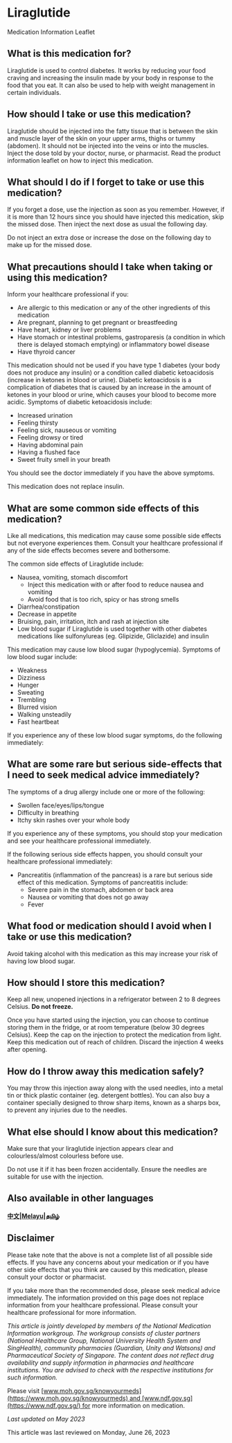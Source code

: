 # Liraglutide

Medication Information Leaflet

What is this medication for?
----------------------------

Liraglutide is used to control diabetes. It works by reducing your food craving and increasing the insulin made by your body in response to the food that you eat. It can also be used to help with weight management in certain individuals.

How should I take or use this medication?
-----------------------------------------

Liraglutide should be injected into the fatty tissue that is between the skin and muscle layer of the skin on your upper arms, thighs or tummy (abdomen). It should not be injected into the veins or into the muscles. Inject the dose told by your doctor, nurse, or pharmacist. Read the product information leaflet on how to inject this medication.

What should I do if I forget to take or use this medication?
------------------------------------------------------------

If you forget a dose, use the injection as soon as you remember. However, if it is more than 12 hours since you should have injected this medication, skip the missed dose. Then inject the next dose as usual the following day.

Do not inject an extra dose or increase the dose on the following day to make up for the missed dose.

What precautions should I take when taking or using this medication?
--------------------------------------------------------------------

Inform your healthcare professional if you:

* Are allergic to this medication or any of the other ingredients of this medication
* Are pregnant, planning to get pregnant or breastfeeding
* Have heart, kidney or liver problems
* Have stomach or intestinal problems, gastroparesis (a condition in which there is delayed stomach emptying) or inflammatory bowel disease
* Have thyroid cancer

This medication should not be used if you have type 1 diabetes (your body does not produce any insulin) or a condition called diabetic ketoacidosis (increase in ketones in blood or urine). Diabetic ketoacidosis is a complication of diabetes that is caused by an increase in the amount of ketones in your blood or urine, which causes your blood to become more acidic. Symptoms of diabetic ketoacidosis include:

* Increased urination
* Feeling thirsty
* Feeling sick, nauseous or vomiting
* Feeling drowsy or tired
* Having abdominal pain
* Having a flushed face
* Sweet fruity smell in your breath

You should see the doctor immediately if you have the above symptoms.

This medication does not replace insulin.

What are some common side effects of this medication?
-----------------------------------------------------

Like all medications, this medication may cause some possible side effects but not everyone experiences them. Consult your healthcare professional if any of the side effects becomes severe and bothersome.

The common side effects of Liraglutide include:

* Nausea, vomiting, stomach discomfort
  + Inject this medication with or after food to reduce nausea and vomiting
  + Avoid food that is too rich, spicy or has strong smells
* Diarrhea/constipation
* Decrease in appetite
* Bruising, pain, irritation, itch and rash at injection site
* Low blood sugar if Liraglutide is used together with other diabetes medications like sulfonylureas (eg. Glipizide, Gliclazide) and insulin

This medication may cause low blood sugar (hypoglycemia). Symptoms of low blood sugar include:

* Weakness
* Dizziness
* Hunger
* Sweating
* Trembling
* Blurred vision
* Walking unsteadily
* Fast heartbeat

If you experience any of these low blood sugar symptoms, do the following immediately:

What are some rare but serious side-effects that I need to seek medical advice immediately?
-------------------------------------------------------------------------------------------

The symptoms of a drug allergy include one or more of the following:

* Swollen face/eyes/lips/tongue
* Difficulty in breathing
* Itchy skin rashes over your whole body

If you experience any of these symptoms, you should stop your medication and see your healthcare professional immediately.

If the following serious side effects happen, you should consult your healthcare professional immediately:

* Pancreatitis (inflammation of the pancreas) is a rare but serious side effect of this medication. Symptoms of pancreatitis include:
  + Severe pain in the stomach, abdomen or back area
  + Nausea or vomiting that does not go away
  + Fever

What food or medication should I avoid when I take or use this medication?
--------------------------------------------------------------------------

Avoid taking alcohol with this medication as this may increase your risk of having low blood sugar.

How should I store this medication?
-----------------------------------

Keep all new, unopened injections in a refrigerator between 2 to 8 degrees Celsius.
**Do not freeze.**

Once you have started using the injection, you can choose to continue storing them in the fridge, or at room temperature (below 30 degrees Celsius). Keep the cap on the injection to protect the medication from light. Keep this medication out of reach of children. Discard the injection 4 weeks after opening.

How do I throw away this medication safely?
-------------------------------------------

You may throw this injection away along with the used needles, into a metal tin or thick plastic container (eg. detergent bottles). You can also buy a container specially designed to throw sharp items, known as a sharps box, to prevent any injuries due to the needles.

What else should I know about this medication?
----------------------------------------------

Make sure that your liraglutide injection appears clear and colourless/almost colourless before use.

Do not use it if it has been frozen accidentally. Ensure the needles are suitable for use with the injection.

Also available in other languages
---------------------------------

[**中文**](https://ch-api.healthhub.sg/api/public/content/51463bda348e4fb88594cdc01c655876?v=00d927ca)**|**[**Melayu**](https://ch-api.healthhub.sg/api/public/content/a55a6d996a6e4821ab39f63a33386b68?v=2bb2dc4c)**|**[**தமிழ்**](https://ch-api.healthhub.sg/api/public/content/3876eab19f0a4ca7a4c53e2dfc528348?v=e2f408f2)

Disclaimer
----------

Please take note that the above is not a complete list of all possible side effects. If you have any concerns about your medication or if you have other side effects that you think are caused by this medication, please consult your doctor or pharmacist.

If you take more than the recommended dose, please seek medical advice immediately. The information provided on this page does not replace information from your healthcare professional. Please consult your healthcare professional for more information.

*This article is jointly developed by members of the National Medication Information workgroup. The workgroup consists of cluster partners (National Healthcare Group, National University Health System and SingHealth), community pharmacies (Guardian, Unity and Watsons) and Pharmaceutical Society of Singapore. The content does not reflect drug availability and supply information in pharmacies and healthcare institutions. You are advised to check with the respective institutions for such information.*

Please visit [www.moh.gov.sg/knowyourmeds](https://www.moh.gov.sg/knowyourmeds) and [www.ndf.gov.sg](https://www.ndf.gov.sg/) for more information on medication.

*Last updated on May 2023*

  

This article was last reviewed on
Monday, June 26, 2023